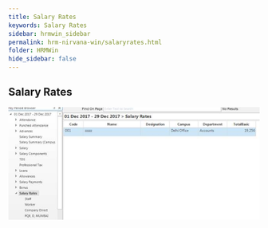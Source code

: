 ```yaml
---
title: Salary Rates
keywords: Salary Rates
sidebar: hrmwin_sidebar
permalink: hrm-nirvana-win/salaryrates.html
folder: HRMWin   
hide_sidebar: false
---
```


## Salary Rates

![](/images/salaryrates.jpg)
